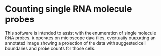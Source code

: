 # Counting single RNA molecule probes

This software is intended to assist with the enumeration of single molecule
RNA probes. It operates on microscope data files, eventually outputting an
annotated image showing a projection of the data with suggested cell boundaries
and probe counts for those cells.
